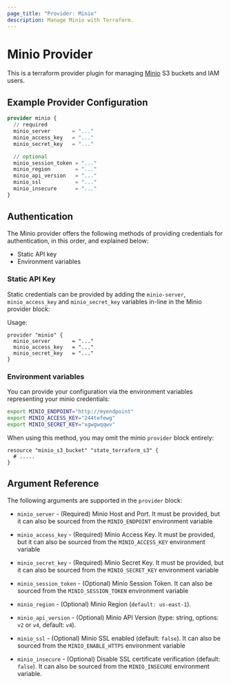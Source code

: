 ```yaml
---
page_title: "Provider: Minio"
description: Manage Minio with Terraform.
---
```


# Minio Provider

This is a terraform provider plugin for managing [Minio](https://min.io/) S3 buckets and IAM users.

## Example Provider Configuration

```terraform
provider minio {
  // required
  minio_server       = "..."
  minio_access_key   = "..."
  minio_secret_key   = "..."

  // optional
  minio_session_token = "..."
  minio_region        = "..."
  minio_api_version   = "..."
  minio_ssl           = "..."
  minio_insecure      = "..."
}
```

## Authentication

The Minio provider offers the following methods of providing credentials for
authentication, in this order, and explained below:

- Static API key
- Environment variables

### Static API Key

Static credentials can be provided by adding the `minio-server`, `minio_access_key` and `minio_secret_key` variables in-line in the
Minio provider block:

Usage:

```hcl
provider "minio" {
  minio_server       = "..."
  minio_access_key   = "..."
  minio_secret_key   = "..."
}
```

### Environment variables

You can provide your configuration via the environment variables representing your minio credentials:

```bash
export MINIO_ENDPOINT="http://myendpoint"
export MINIO_ACCESS_KEY="244tefewg"
export MINIO_SECRET_KEY="xgwgwqqwv"
```

When using this method, you may omit the
minio `provider` block entirely:

```hcl
resource "minio_s3_bucket" "state_terraform_s3" {
  # .....
}
```

## Argument Reference

The following arguments are supported in the `provider` block:

- `minio_server` - (Required) Minio Host and Port. It must be provided, but
  it can also be sourced from the `MINIO_ENDPOINT` environment variable

- `minio_access_key` - (Required) Minio Access Key. It must be provided, but
  it can also be sourced from the `MINIO_ACCESS_KEY` environment variable

- `minio_secret_key` - (Required) Minio Secret Key. It must be provided, but
  it can also be sourced from the `MINIO_SECRET_KEY` environment variable

- `minio_session_token` - (Optional) Minio Session Token. It can also be sourced from
  the `MINIO_SESSION_TOKEN` environment variable

- `minio_region` - (Optional) Minio Region (`default: us-east-1`).

- `minio_api_version` - (Optional) Minio API Version (type: string, options: `v2` or `v4`, default: `v4`).

- `minio_ssl` - (Optional) Minio SSL enabled (default: `false`). It can also be sourced from the
  `MINIO_ENABLE_HTTPS` environment variable

- `minio_insecure` - (Optional) Disable SSL certificate verification (default: `false`).
  It can also be sourced from the `MINIO_INSECURE` environment variable.
